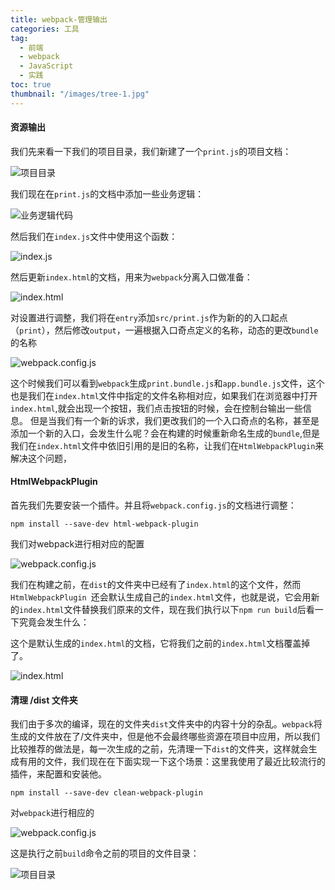 ```yaml
---
title: webpack-管理输出
categories: 工具
tag:
  - 前端
  - webpack
  - JavaScript
  - 实践
toc: true
thumbnail: "/images/tree-1.jpg"
---
```

#### 资源输出
我们先来看一下我们的项目目录，我们新建了一个`print.js`的项目文档：
<!--more-->


![项目目录](https://upload-images.jianshu.io/upload_images/13681871-ddeb5654975a903c.png?imageMogr2/auto-orient/strip%7CimageView2/2/w/1240)


我们现在在`print.js`的文档中添加一些业务逻辑：

![业务逻辑代码](https://upload-images.jianshu.io/upload_images/13681871-074e030174386426.png?imageMogr2/auto-orient/strip%7CimageView2/2/w/1240)

然后我们在`index.js`文件中使用这个函数：

![index.js](https://upload-images.jianshu.io/upload_images/13681871-546793a883fd07a9.png?imageMogr2/auto-orient/strip%7CimageView2/2/w/1240)

然后更新`index.html`的文档，用来为`webpack`分离入口做准备：

![index.html](https://upload-images.jianshu.io/upload_images/13681871-6a1fc202f77bac8f.png?imageMogr2/auto-orient/strip%7CimageView2/2/w/1240)

对设置进行调整，我们将在`entry`添加`src/print.js`作为新的的入口起点（`print`），然后修改`output`，一遍根据入口奇点定义的名称，动态的更改`bundle`的名称

![webpack.config.js](https://upload-images.jianshu.io/upload_images/13681871-49ce8ed92cdd0d33.png?imageMogr2/auto-orient/strip%7CimageView2/2/w/1240)

这个时候我们可以看到`webpack`生成`print.bundle.js`和`app.bundle.js`文件，这个也是我们在`index.html`文件中指定的文件名称相对应，如果我们在浏览器中打开`index.html`,就会出现一个按钮，我们点击按钮的时候，会在控制台输出一些信息。
但是当我们有一个新的诉求，我们更改我们的一个入口奇点的名称，甚至是添加一个新的入口，会发生什么呢？会在构建的时候重新命名生成的`bundle`,但是我们在`index.html`文件中依旧引用的是旧的名称，让我们在`HtmlWebpackPlugin`来解决这个问题，
####  HtmlWebpackPlugin

首先我们先要安装一个插件。并且将`webpack.config.js`的文档进行调整：
```
npm install --save-dev html-webpack-plugin
```
我们对webpack进行相对应的配置

![webpack.config.js](https://upload-images.jianshu.io/upload_images/13681871-e631a34600074935.png?imageMogr2/auto-orient/strip%7CimageView2/2/w/1240)

我们在构建之前，在`dist`的文件夹中已经有了`index.html`的这个文件，然而`HtmlWebpackPlugin `还会默认生成自己的`index.html`文件，也就是说，它会用新的`index.html`文件替换我们原来的文件，现在我们执行以下`npm run build`后看一下究竟会发生什么：

这个是默认生成的`index.html`的文档，它将我们之前的`index.html`文档覆盖掉了。

![index.html](https://upload-images.jianshu.io/upload_images/13681871-5df924c946e7d7fa.png?imageMogr2/auto-orient/strip%7CimageView2/2/w/1240)

#### 清理 /dist 文件夹 
我们由于多次的编译，现在的文件夹`dist`文件夹中的内容十分的杂乱。`webpack`将生成的文件放在了/文件夹中，但是他不会最终哪些资源在项目中应用，所以我们比较推荐的做法是，每一次生成的之前，先清理一下`dist`的文件夹，这样就会生成有用的文件，我们现在在下面实现一下这个场景：这里我使用了最近比较流行的插件，来配置和安装他。
```
npm install --save-dev clean-webpack-plugin
```
对`webpack`进行相应的

![webpack.config.js](https://upload-images.jianshu.io/upload_images/13681871-cdf26b6bc2d88e96.png?imageMogr2/auto-orient/strip%7CimageView2/2/w/1240)

这是执行之前`build`命令之前的项目的文件目录：

![项目目录](https://upload-images.jianshu.io/upload_images/13681871-537eacce651c6f09.png?imageMogr2/auto-orient/strip%7CimageView2/2/w/1240)


